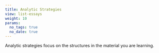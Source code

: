 ```yaml
---
title: Analytic Strategies
view: list-essays
weight: 10
params:
  no_tags: true
  no_date: true
---
```


Analytic strategies focus on the structures in the material you are learning.
